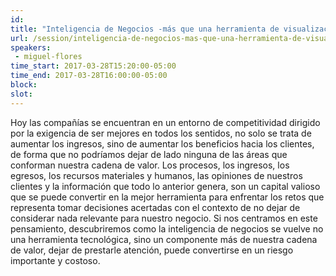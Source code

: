 ```yaml
---
id: 
title: "Inteligencia de Negocios -más que una herramienta de visualización"
url: /session/inteligencia-de-negocios-mas-que-una-herramienta-de-visualizacion-2/
speakers:
 - miguel-flores
time_start: 2017-03-28T15:20:00-05:00
time_end: 2017-03-28T16:00:00-05:00
block: 
slot: 
---
```


Hoy las compañías se encuentran en un entorno de competitividad dirigido por la exigencia de ser mejores en todos los sentidos, no solo se trata de aumentar los ingresos, sino de aumentar los beneficios hacia los clientes, de forma que no podríamos dejar de lado ninguna de las áreas que conforman nuestra cadena de valor.
Los procesos, los ingresos, los egresos, los recursos materiales y humanos, las opiniones de nuestros clientes y la información que todo lo anterior genera, son un capital valioso que se puede convertir en la mejor herramienta para enfrentar los retos que representa tomar decisiones acertadas con el contexto de no dejar de considerar nada relevante para nuestro negocio.
Si nos centramos en este pensamiento, descubriremos como la inteligencia de negocios se vuelve no una herramienta tecnológica, sino un componente más de nuestra cadena de valor, dejar de prestarle atención, puede convertirse en un riesgo importante y costoso.